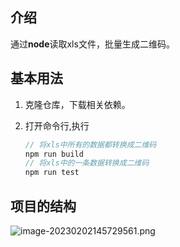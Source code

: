 ## 介绍

通过**node**读取xls文件，批量生成二维码。

## 基本用法

1. 克隆仓库，下载相关依赖。

2. 打开命令行,执行

   ```js
   // 将xls中所有的数据都转换成二维码
   npm run build
   // 将xls中的一条数据转换成二维码
   npm run test
   ```

   

## 项目的结构

![image-20230202145729561.png](https://p6-juejin.byteimg.com/tos-cn-i-k3u1fbpfcp/4881dfd4a0474618b25d2a719b5c568e~tplv-k3u1fbpfcp-watermark.image?)